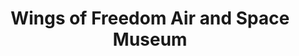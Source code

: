 ---
layout: repo
title: "Wings of Freedom Air and Space Museum"
id: 13879
permalink: repos/13879/
---